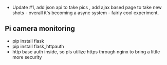 * Update #1, add json api to take pics <instead of during loading html>, add ajax based page to take new shots - overall it's becoming a <fake> async system - fairly cool experiment. 
## Pi camera monitoring
* pip install flask
* pip install flask_httpauth
* http base auth inside, so pls utilize https through nginx to bring a little more security
